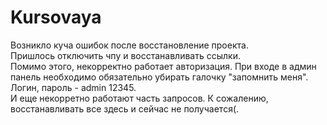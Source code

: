 # Kursovaya

Возникло куча ошибок после восстановление проекта.<br>
Пришлось отключить чпу и восстанавливать ссылки. <br>
Помимо этого, некорректно работает авторизация. При входе в админ панель необходимо обязательно убирать галочку "запомнить меня". Логин, пароль - admin 12345. <br>
И еще некорретно работают часть запросов. К сожалению, восстанавливать все здесь и сейчас не получается(.<br>
